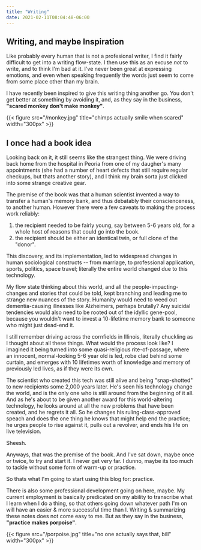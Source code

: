 ```yaml
---
title: "Writing"
date: 2021-02-11T08:04:48-06:00
---
```


## Writing, and maybe Inspiration ##

Like probably every human that is not a profesional writer, I find it fairly difficult to get into a writing flow-state.  I then use this as an excuse _not_ to write, and to think I'm bad at it.  I've never been great at expressing emotions, and even when speaking frequently the words just seem to come from some place other than my brain.

I have recently been inspired to give this writing thing another go.  You don't get better at something by avoiding it, and, as they say in the business, **"scared monkey don't make monkey"**.

{{< figure src="/monkey.jpg" title="chimps actually smile when scared" width="300px" >}}

## I once had a book idea ##

Looking back on it, it still seems like the strangest thing.  We were driving back home from the hospital in Peoria from one of my daugher's many appointments (she had a number of heart defects that still require regular checkups, but thats another story), and I think my brain sorta just clicked into some strange creative gear.

The premise of the book was that a human scientist invented a way to transfer a human's memory bank, and thus debatably their conscienceness, to another human.  However there were a few caveats to making the process work reliably:
1. the recipient needed to be fairly young, say between 5-6 years old, for a whole host of reasons that could go into the book.
2. the recipient should be either an identical twin, or full clone of the "donor".

This discovery, and its implementation, led to widespread changes in human sociological constructs -- from marriage, to professional application, sports, politics, space travel; literally the entire world changed due to this technology.

My flow state thinking about this world, and all the people-impacting-changes and stories that could be told, kept branching and leading me to strange new nuances of the story.  Humanity would need to weed out dementia-causing illnesses like Alzheimers, perhaps brutally? Any suicidal tendencies would also need to be rooted out of the idyllic gene-pool, because you wouldn't want to invest a 10-lifetime memory bank to someone who might just dead-end it.

I still remember driving across the cornfields in Illinois, literally chuckling as I thought about all these things.  What would the process look like?  I imagined it being turned into some quasi-religious rite-of-passage, where an innocent, normal-looking 5-6 year old is led, robe clad behind some curtain, and emerges with 10 lifetimes worth of knowledge and memory of previously led lives, as if they were its own.

The scientist who created this tech was still alive and being "snap-shotted" to new recipients some 2,000 years later.  He's seen his technology change the world, and is the only one who is still around from the beginning of it all.  And as he's about to be given another award for this world-altering technology, he looks around at all the new problems that have been created, and he regrets it all.  So he changes his ruling-class-approved speach and does the one thing he knows that might help end the practice; he urges people to rise against it, pulls out a revolver, and ends his life on live television.

Sheesh.

Anyways, that was the premise of the book.  And I've sat down, maybe once or twice, to try and start it.  I never get very far.  I dunno, maybe its too much to tackle without some form of warm-up or practice.

So thats what I'm going to start using this blog for: practice.

There is also some professional development going on here, maybe.  My current employment is basically predicated on my ability to transcribe what I learn when I do a thing, so that others going down whatever path I'm on will have an easier & more successful time than I.  Writing & summarizing these notes does not come easy to me.  But as they say in the business, **"practice makes porpoise"**.

{{< figure src="/porpoise.jpg" title="no one actually says that, bill" width="300px" >}}